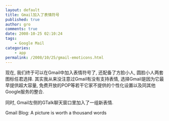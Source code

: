 ```yaml
---
layout: default
title: Gmail加入了表情符号
published: true
author: gro
comments: true
date: 2008-10-25 02:10:24
tags:
    - Google Mail
categories:
    - app
permalink: /2008/10/25/gmail-emoticons.html
---
```

现在, 我们终于可以在Gmail中加入表情符号了, 还配备了方脸小人, 圆脸小人两套图标任君选择. 其实我从来没注意过Gmail有没有支持表情, 选择Gmail是因为它最早提供超大容量, 免费开放的POP等若干它家不提供的个性化设置以及同其他Google服务的整合.

 

 

同时, Gmail左侧的GTalk聊天窗口里加入了一组新表情.

 

Gmail Blog: A picture is worth a thousand words